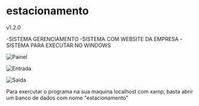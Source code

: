 # estacionamento
v1.2.0

-SISTEMA GERENCIAMENTO 
-SISTEMA COM WEBSITE DA EMPRESA
-SISTEMA PARA EXECUTAR NO WINDOWS

![Painel](https://up117br.screenrec.com/images/f_fFAbq7UrXJNpdS6ZglkBaGHm8w925PT0.png)

![Entrada](https://up117br.screenrec.com/images/f_EvnmsogBcNiCRkWjHu5rAYzb2pVI7tyG.png)

![Saida](https://up117br.screenrec.com/images/f_RcLuaxz8osQZ3neYDVEmdb5rXUgIwOTi.png)


Para exercutar o programa na sua maquina localhost com xamp, basta abrir um banco de dados com nome "estacionamento"
